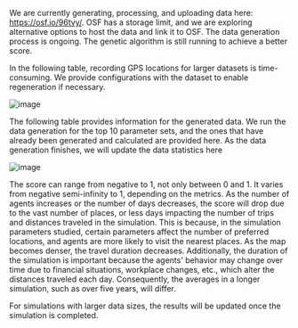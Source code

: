 We are currently generating, processing, and uploading data here: https://osf.io/96tvy/. OSF has a storage limit, and we are exploring alternative options to host the data and link it to OSF. The data generation process is ongoing. The genetic algorithm is still running to achieve a better score.

In the following table, recording GPS locations for larger datasets is time-consuming. We provide configurations with the dataset to enable regeneration if necessary.

![image](https://github.com/onspatial/geolife-star/assets/168866932/889c2ebf-e4c5-4708-84e7-94c886592790)


The following table provides information for the generated data. We run the data generation for the top 10 parameter sets, and the ones that have already been generated and calculated are provided here. As the data generation finishes, we will update the data statistics here

![image](https://github.com/onspatial/geolife-star/assets/168866932/57a70eae-543f-4aa6-9a73-6f320dac764f)


The score can range from negative to 1, not only between 0 and 1. It varies from negative semi-infinity to 1, depending on the metrics. As the number of agents increases or the number of days decreases, the score will drop due to the vast number of places, or less days impacting the number of trips and distances traveled in the simulation. This is because, in the simulation parameters studied, certain parameters affect the number of preferred locations, and agents are more likely to visit the nearest places. As the map becomes denser, the travel duration decreases. Additionally, the duration of the simulation is important because the agents' behavior may change over time due to financial situations, workplace changes, etc., which alter the distances traveled each day. Consequently, the averages in a longer simulation, such as over five years, will differ.

For simulations with larger data sizes, the results will be updated once the simulation is completed.
